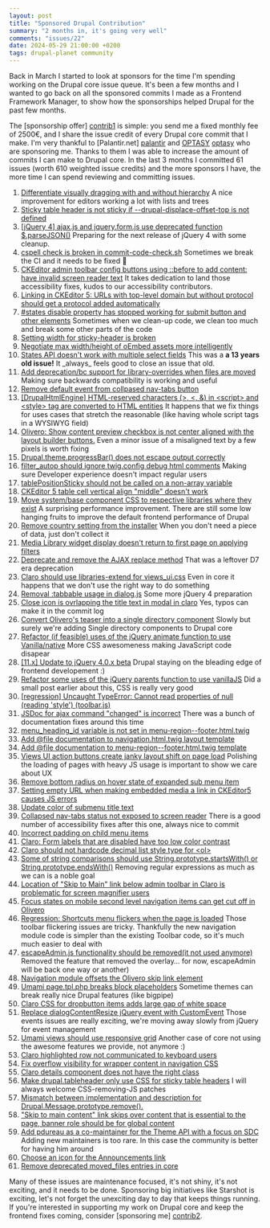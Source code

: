```yaml
---
layout: post
title: "Sponsored Drupal Contribution"
summary: "2 months in, it's going very well"
comments: "issues/22"
date: 2024-05-29 21:00:00 +0200
tags: drupal-planet community
---
```


Back in March I started to look at sponsors for the time I'm spending working on the Drupal core issue queue. It's 
been a few months and I wanted to go back on all the sponsored commits I made as a Frontend Framework Manager, to 
show how the sponsorships helped Drupal for the past few months. 

The [sponsorship offer] [contrib1] is simple: you send me a fixed monthly fee of 2500€, and I share the issue credit
of every Drupal core commit that I make. I'm very thankful to [Palantir.net] [palantir] and [OPTASY] [optasy]
who are sponsoring me. Thanks to them I was able to increase the amount of commits I can make to Drupal core. In the 
last 3 months I committed 61 issues (worth 610 weighted issue credits) and the more sponsors I have, 
the more time I can spend reviewing and committing issues.


<ol id="issues">
<li><a href="https://www.drupal.org/project/drupal/issues/3389317">Differentiate visually dragging with and without hierarchy</a> A nice improvement for editors working a lot with lists and trees</li>
<li><a href="https://www.drupal.org/project/drupal/issues/3432298">Sticky table header is not sticky if --drupal-displace-offset-top is not defined</a></li>
<li><a href="https://www.drupal.org/project/drupal/issues/3432151">[jQuery 4] ajax.js and jquery.form.js use deprecated function $.parseJSON()</a> Preparing for the next release of jQuery 4 with some cleanup.</li>
<li><a href="https://www.drupal.org/project/drupal/issues/3432249">cspell check is broken in commit-code-check.sh</a> Sometimes we break the CI and it needs to be fixed 🤷</li>
<li><a href="https://www.drupal.org/project/drupal/issues/3270139">CKEditor admin toolbar config buttons using ::before to add content: have invalid screen reader text</a> It takes dedication to land those accessibility fixes, kudos to our accessibility contributors.</li>
<li><a href="https://www.drupal.org/project/drupal/issues/2893568">Linking in CKEditor 5: URLs with top-level domain but without protocol should get a protocol added automatically</a></li>
<li><a href="https://www.drupal.org/project/drupal/issues/3354998">#states disable property has stopped working for submit button and other elements</a> Sometimes when we clean-up code, we clean too much and break some other parts of the code</li>
<li><a href="https://www.drupal.org/project/drupal/issues/3418863">Setting width for sticky-header is broken</a></li>
<li><a href="https://www.drupal.org/project/drupal/issues/2966656">Negotiate max width/height of oEmbed assets more intelligently</a></li>
<li><a href="https://www.drupal.org/project/drupal/issues/1149078">States API doesn't work with multiple select fields</a> This was a <strong>a 13 years old issue!</strong> It _always_ feels good to close an issue that old.</li>
<li><a href="https://www.drupal.org/project/drupal/issues/3432601">Add deprecation/bc support for library-overrides when files are moved</a> Making sure backwards compatibility is working and useful</li>
<li><a href="https://www.drupal.org/project/drupal/issues/3436761">Remove default event from collpased nav-tabs button</a></li>
<li><a href="https://www.drupal.org/project/drupal/issues/3364884">[DrupalHtmlEngine] HTML-reserved characters (>, &lt;, &) in &lt;script> and &lt;style> tag are converted to HTML entities</a> It happens that we fix things for uses cases that stretch the reasonable (like having whole script tags in a WYSIWYG field)</li>
<li><a href="https://www.drupal.org/project/drupal/issues/3404663">Olivero: Show content preview checkbox is not center aligned with the layout builder buttons.</a> Even a minor issue of a misaligned text by a few pixels is worth fixing</li>
<li><a href="https://www.drupal.org/project/drupal/issues/3426514">Drupal.theme.progressBar() does not escape output correctly</a></li>
<li><a href="https://www.drupal.org/project/drupal/issues/3421843">filter_autop should ignore twig.config debug html comments</a> Making sure Developer experience doesn't impact regular users</li>
<li><a href="https://www.drupal.org/project/drupal/issues/3419621">tablePositionSticky should not be called on a non-array variable</a></li>
<li><a href="https://www.drupal.org/project/drupal/issues/3436963">CKEditor 5 table cell vertical align "middle" doesn't work</a></li>
<li><a href="https://www.drupal.org/project/drupal/issues/3432183">Move system/base component CSS to respective libraries where they exist</a> A surprising performance improvement. There are still some low hanging fruits to improve the default frontend performance of Drupal</li>
<li><a href="https://www.drupal.org/project/drupal/issues/3439439">Remove country setting from the installer</a> When you don't need a piece of data, just don't collect it</li>
<li><a href="https://www.drupal.org/project/drupal/issues/3272629">Media Library widget display doesn't return to first page on applying filters</a></li>
<li><a href="https://www.drupal.org/project/drupal/issues/3303557">Deprecate and remove the AJAX replace method</a> That was a leftover D7 era deprecation</li>
<li><a href="https://www.drupal.org/project/drupal/issues/3436936">Claro should use libraries-extend for views_ui.css</a> Even in core it happens that we don't use the right way to do something</li>
<li><a href="https://www.drupal.org/project/drupal/issues/3296098">Removal :tabbable usage in dialog.js</a> Some more jQuery 4 preparation</li>
<li><a href="https://www.drupal.org/project/drupal/issues/3440959">Close icon is ovrlapping the title text in modal in claro</a> Yes, typos can make it in the commit log</li>
<li><a href="https://www.drupal.org/project/drupal/issues/3365367">Convert Olivero's teaser into a single directory component</a> Slowly but surely we're adding Single directory components to Drupal core</li>
<li><a href="https://www.drupal.org/project/drupal/issues/3239139">Refactor (if feasible) uses of the jQuery animate function to use Vanilla/native</a> More CSS awesomeness making JavaScript code disapear</li>
<li><a href="https://www.drupal.org/project/drupal/issues/3411839">[11.x] Update to jQuery 4.0.x beta</a> Drupal staying on the bleading edge of frontend developement :)</li>
<li><a href="https://www.drupal.org/project/drupal/issues/3238868">Refactor some uses of the jQuery parents function to use vanillaJS</a> Did a small post earlier about this, CSS is really very good</li>
<li><a href="https://www.drupal.org/project/drupal/issues/3409505">[regression] Uncaught TypeError: Cannot read properties of null (reading 'style') (toolbar.js)</a></li>
<li><a href="https://www.drupal.org/project/drupal/issues/3441782">JSDoc for ajax command "changed" is incorrect</a> There was a bunch of documentation fixes around this time</li>
<li><a href="https://www.drupal.org/project/drupal/issues/3443899">menu_heading_id variable is not set in menu-region--footer.html.twig</a></li>
<li><a href="https://www.drupal.org/project/drupal/issues/3443867">Add @file documentation to navigation.html.twig layout template</a></li>
<li><a href="https://www.drupal.org/project/drupal/issues/3443869">Add @file documentation to menu-region--footer.html.twig template</a></li>
<li><a href="https://www.drupal.org/project/drupal/issues/3441124">Views UI action buttons create janky layout shift on page load</a> Polishing the loading of pages with heavy JS usage is important to show we care about UX</li>
<li><a href="https://www.drupal.org/project/drupal/issues/3440220">Remove bottom radius on hover state of expanded sub menu item</a></li>
<li><a href="https://www.drupal.org/project/drupal/issues/3443527">Setting empty URL when making embedded media a link in CKEditor5 causes JS errors</a></li>
<li><a href="https://www.drupal.org/project/drupal/issues/3440226">Update color of submenu title text</a></li>
<li><a href="https://www.drupal.org/project/drupal/issues/3432632">Collapsed nav-tabs status not exposed to screen reader</a> There is a good number of accessibility fixes after this one, always nice to commit</li>
<li><a href="https://www.drupal.org/project/drupal/issues/3440223">Incorrect padding on child menu items</a></li>
<li><a href="https://www.drupal.org/project/drupal/issues/3266299">Claro: Form labels that are disabled have too low color contrast</a></li>
<li><a href="https://www.drupal.org/project/drupal/issues/3282598">Claro should not hardcode decimal list style type for &lt;ol></a></li>
<li><a href="https://www.drupal.org/project/drupal/issues/3439646">Some of string comparisons should use String.prototype.startsWith() or String.prototype.endsWith()</a> Removing regular expressions as much as we can is a noble goal</li>
<li><a href="https://www.drupal.org/project/drupal/issues/2990766">Location of "Skip to Main" link below admin toolbar in Claro is problematic for screen magnifier users</a></li>
<li><a href="https://www.drupal.org/project/drupal/issues/3191727">Focus states on mobile second level navigation items can get cut off in Olivero</a></li>
<li><a href="https://www.drupal.org/project/drupal/issues/3443559">Regression: Shortcuts menu flickers when the page is loaded</a> Those toolbar flickering issues are tricky. Thankfully the new navigation module code is simpler than the existing Toolbar code, so it's much much easier to deal with</li>
<li><a href="https://www.drupal.org/project/drupal/issues/3443461">escapeAdmin.js functionality should be removed(it not used anymore)</a> Removed the feature that removed the overlay… for now, escapeAdmin will be back one way or another)</li>
<li><a href="https://www.drupal.org/project/drupal/issues/3445274">Navigation module offsets the Olivero skip link element</a></li>
<li><a href="https://www.drupal.org/project/drupal/issues/3439017">Umami page.tpl.php breaks block placeholders</a> Sometime themes can break really nice Drupal features (like bigpipe)</li>
<li><a href="https://www.drupal.org/project/drupal/issues/3374464">Claro CSS for dropbutton items adds large gap of white space</a></li>
<li><a href="https://www.drupal.org/project/drupal/issues/3445033">Replace dialogContentResize jQuery event with CustomEvent</a> Those events issues are really exciting, we're moving away slowly from jQuery for event management</li>
<li><a href="https://www.drupal.org/project/drupal/issues/3425104">Umami views should use responsive grid</a> Another case of core not using the awesome features we provide, not anymore :)</li>
<li><a href="https://www.drupal.org/project/drupal/issues/3424162">Claro highlighted row not communicated to keyboard users</a></li>
<li><a href="https://www.drupal.org/project/drupal/issues/3446357">Fix overflow visibility for wrapper content in navigation CSS</a></li>
<li><a href="https://www.drupal.org/project/drupal/issues/3298580">Claro details component does not have the right class</a></li>
<li><a href="https://www.drupal.org/project/drupal/issues/3439580">Make drupal.tableheader only use CSS for sticky table headers</a> I will always welcome CSS-removing-JS patches</li>
<li><a href="https://www.drupal.org/project/drupal/issues/3446504">Mismatch between implementation and description for Drupal.Message.prototype.remove().</a></li>
<li><a href="https://www.drupal.org/project/drupal/issues/3350947">"Skip to main content" link skips over content that is essential to the page, banner role should be for global content</a></li>
<li><a href="https://www.drupal.org/project/drupal/issues/3447206">Add pdureau as a co-maintainer for the Theme API with a focus on SDC</a> Adding new maintainers is too rare. In this case the community is better for having him around</li>
<li><a href="https://www.drupal.org/project/drupal/issues/3418489">Choose an icon for the Announcements link</a></li>
<li><a href="https://www.drupal.org/project/drupal/issues/3449469">Remove deprecated moved_files entries in core</a></li>
</ol>


Many of these issues are maintenance focused, it's not shiny, it's not exciting, and it needs to be done. 
Sponsoring big initiatives like Starshot is exciting, let's not forget the unexciting day to day that keeps things 
running. If you're interested in supporting my work on Drupal core and keep the frontend fixes coming, 
consider [sponsoring me] [contrib2]. 


[contrib1]: https://tresbien.tech/drupal-contribution/?from=b&pos=1
[contrib2]: https://tresbien.tech/drupal-contribution/?from=b&pos=2
[palantir]: https://www.drupal.org/palantirnet
[optasy]: https://www.drupal.org/optasy
